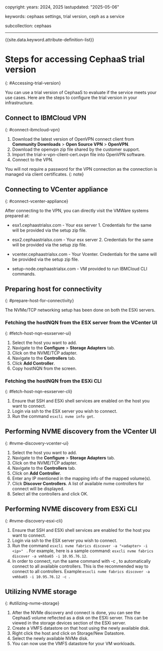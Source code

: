 copyright:
 years: 2024, 2025
lastupdated: "2025-05-06"

keywords: cephaas settings, trial version, ceph as a service

subcollection: cephaas

---

{{site.data.keyword.attribute-definition-list}}

# Steps for accessing CephaaS trial version
{: #Accessing-trial-version}

You can use a trial version of CephaaS to evaluate if the service meets your use cases. Here are the steps to configure the trial version in your infrastructure. 

## Connect to IBMCloud VPN
{: #connect-ibmcloud-vpn}

1. Download the latest version of OpenVPN connect client from **Community Downloads** > **Open Source VPN** > **OpenVPN**.
2. Download the openvpn zip file shared by the customer support.
3. Import the trial-x-vpn-client-cert.ovpn file into OpenVPN software.
4. Connect to the VPN.
 
You will not require a password for the VPN connection as the connection is managed via client certificates.
{: note}

## Connecting to VCenter appliance
{: #connect-vcenter-appliance}

After connecting to the VPN, you can directly visit the VMWare systems prepared at:

- esx1.cephaastrialsx.com - Your esx server 1. Credentials for the same will be provided via the setup zip file.

- esx2.cephaastrialsx.com - Your esx server 2. Credentials for the same will be provided via the setup zip file.

- vcenter.cephaastrialsx.com - Your Vcenter. Credentials for the same will be provided via the setup zip file.

- setup-node.cephaastrialsx.com -  VM provided to run IBMCloud CLI commands.

## Preparing host for connectivity
{: #prepare-host-for-connectivity}

The NVMe/TCP networking setup has been done on both the ESXi servers. 

### Fetching the hostNQN from the ESX server from the VCenter UI
{: #fetch-host-nqn-esxserver-ui}

1. Select the host you want to add. 
2. Navigate to the **Configure** > **Storage Adapters** tab.
3. Click on the NVME/TCP adapter.
4. Navigate to the **Controllers** tab.
5. Click **Add Controller**.
6. Copy hostNQN from the screen.

### Fetching the hostNQN from the ESXi CLI
{: #fetch-host-nqn-esxserver-cli}

1. Ensure that SSH and ESXi shell services are enabled on the host you want to connect.
2. Login via ssh to the ESX server you wish to connect.
3. Run the command `esxcli nvme info get`.

## Performing NVME discovery from the VCenter UI
{: #nvme-discovery-vcenter-ui}

1. Select the host you want to add.
2. Navigate to the **Configure** > **Storage Adapters** tab.
3. Click on the NVME/TCP adapter.
4. Navigate to the **Controllers** tab.
5. Click on **Add Controller**.
6. Enter any IP mentioned in the mapping info of the mapped volume(s).
7. Click **Discover Controllers**. A list of available nvme controllers for connect will be displayed.
8. Select all the controllers and click OK.

## Performing NVME discovery from ESXi CLI
{: #nvme-discovery-esxi-cli}

1. Ensure that SSH and ESXi shell services are enabled for the host you want to connect.
2. Login via ssh to the ESX server you wish to connect.
3. Run the command  `esxcli nvme fabrics discover -a "<adapter> -i <ip>" ` . For example, here is a sample command: `esxcli nvme fabrics discover -a vmhba65 -i 10.95.76.12`.
4. In order to connect, run the same command with -c , to automatically connect to all available controllers. This is the recommended way to connect to all controllers. Example:`esxcli nvme fabrics discover -a vmhba65 -i 10.95.76.12 -c `.

## Utilizing NVME storage
{: #utilizing-nvme-storage}

1. After the NVMe discovery and connect is done, you can see the CephaaS volume reflected as a disk on the ESXi server. This can be viewed in the storage devices section of the ESXi server. 
2. Create a VMFS datastore on that host using the newly available disk. 
3. Right click the host and click on Storage/New Datastore. 
4. Select the newly available NVMe disk.
5. You can now use the VMFS datastore for your VM workloads.

